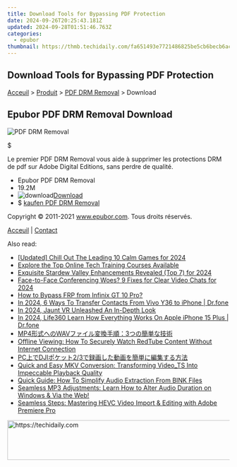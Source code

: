 ```yaml
---
title: Download Tools for Bypassing PDF Protection
date: 2024-09-26T20:25:43.181Z
updated: 2024-09-28T01:51:46.763Z
categories:
  - epubor
thumbnail: https://thmb.techidaily.com/fa651493e7721486825be5cb6becb6ac17b9f66023f1145d44d12b2eec67b831.jpg
---
```


## Download Tools for Bypassing PDF Protection

[Acceuil](http://www.epubor.com/fr/) \> [Produit](https://tools.techidaily.com/epubor/products/) \> [PDF DRM Removal](https://tools.techidaily.com/epubor/products/) \> Download

##  Epubor PDF DRM Removal Download

![PDF DRM Removal](https://www.epubor.com/images/remote/D4/1D/D41D8C_D41D8C_PdfDrmRemoval-box.jpg)

$

Le premier PDF DRM Removal vous aide à supprimer les protections DRM de pdf sur Adobe Digital Editions, sans perdre de qualité. 

* Epubor PDF DRM Removal
* 19.2M
* ![download](http://www.epubor.com/images/W/dl.jpg)[Download](https://download.epubor.com/pdfdrmremoval.exe)
* $ [kaufen PDF DRM Removal](https://tools.techidaily.com/epubor/products/)

Copyright © 2011-2021 www.epubor.com. Tous droits réservés. 

[Acceuil](http://www.epubor.com/fr/) | [Contact](http://www.epubor.com/fr/mailto:support@epubor.com)

<ins class="adsbygoogle"
     style="display:block"
     data-ad-format="autorelaxed"
     data-ad-client="ca-pub-7571918770474297"
     data-ad-slot="1223367746"></ins>

<ins class="adsbygoogle"
     style="display:block"
     data-ad-client="ca-pub-7571918770474297"
     data-ad-slot="8358498916"
     data-ad-format="auto"
     data-full-width-responsive="true"></ins>

<span class="atpl-alsoreadstyle">Also read:</span>
<div><ul>
<li><a href="https://video-screen-grab.techidaily.com/updated-chill-out-the-leading-10-calm-games-for-2024/"><u>[Updated] Chill Out The Leading 10 Calm Games for 2024</u></a></li>
<li><a href="https://win-forum.techidaily.com/explore-the-top-online-tech-training-courses-available/"><u>Explore the Top Online Tech Training Courses Available</u></a></li>
<li><a href="https://remote-screen-capture.techidaily.com/exquisite-stardew-valley-enhancements-revealed-top-7-for-2024/"><u>Exquisite Stardew Valley Enhancements Revealed (Top 7) for 2024</u></a></li>
<li><a href="https://some-knowledge.techidaily.com/face-to-face-conferencing-woes-9-fixes-for-clear-video-chats-for-2024/"><u>Face-to-Face Conferencing Woes? 9 Fixes for Clear Video Chats for 2024</u></a></li>
<li><a href="https://bypass-frp.techidaily.com/how-to-bypass-frp-from-infinix-gt-10-pro-by-drfone-android/"><u>How to Bypass FRP from Infinix GT 10 Pro?</u></a></li>
<li><a href="https://android-transfer.techidaily.com/in-2024-6-ways-to-transfer-contacts-from-vivo-y36-to-iphone-drfone-by-drfone-transfer-from-android-transfer-from-android/"><u>In 2024, 6 Ways To Transfer Contacts From Vivo Y36 to iPhone | Dr.fone</u></a></li>
<li><a href="https://extra-skills.techidaily.com/in-2024-jaunt-vr-unleashed-an-in-depth-look/"><u>In 2024, Jaunt VR Unleashed An In-Depth Look</u></a></li>
<li><a href="https://phone-solutions.techidaily.com/in-2024-life360-learn-how-everything-works-on-apple-iphone-15-plus-drfone-by-drfone-virtual-ios/"><u>In 2024, Life360 Learn How Everything Works On Apple iPhone 15 Plus | Dr.fone</u></a></li>
<li><a href="https://discover-bits.techidaily.com/mp4wav3/"><u>MP4形式へのWAVファイル変換手順：3つの簡単な技術</u></a></li>
<li><a href="https://discover-bits.techidaily.com/offline-viewing-how-to-securely-watch-redtube-content-without-internet-connection/"><u>Offline Viewing: How To Securely Watch RedTube Content Without Internet Connection</u></a></li>
<li><a href="https://discover-bits.techidaily.com/pcdji23/"><u>PC上でDJIポケット2/3で録画した動画を簡単に編集する方法</u></a></li>
<li><a href="https://discover-bits.techidaily.com/quick-and-easy-mkv-conversion-transforming-videots-into-impeccable-playback-quality/"><u>Quick and Easy MKV Conversion: Transforming Video_TS Into Impeccable Playback Quality</u></a></li>
<li><a href="https://discover-bits.techidaily.com/quick-guide-how-to-simplify-audio-extraction-from-bink-files/"><u>Quick Guide: How To Simplify Audio Extraction From BINK Files</u></a></li>
<li><a href="https://discover-bits.techidaily.com/seamless-mp3-adjustments-learn-how-to-alter-audio-duration-on-windows-and-via-the-web/"><u>Seamless MP3 Adjustments: Learn How to Alter Audio Duration on Windows & Via the Web!</u></a></li>
<li><a href="https://discover-bits.techidaily.com/seamless-steps-mastering-hevc-video-import-and-editing-with-adobe-premiere-pro/"><u>Seamless Steps: Mastering HEVC Video Import & Editing with Adobe Premiere Pro</u></a></li>
</ul></div>

<!-- affiliate ads begin -->
<a href="https://appsumo.8odi.net/c/5597632/2049370/7443" target="_top" id="2049370">
  <img src="//a.impactradius-go.com/display-ad/7443-2049370" border="0" alt="https://techidaily.com" width="728" height="90"/>
</a>
<img height="0" width="0" src="https://appsumo.8odi.net/i/5597632/2049370/7443" style="position:absolute;visibility:hidden;" border="0" />
<!-- affiliate ads end -->

